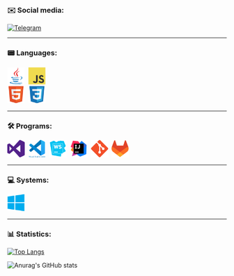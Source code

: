 ### ✉️ Social media: 
  [![Telegram](https://img.shields.io/badge/-Telegram-090909?style=for-the-badge&logo=telegram&logoColor=27A0D9)](https://t.me/sma1lo)
     
 --- 
  
 ### 📟 Languages: 
<div>
    <img src="https://github.com/devicons/devicon/blob/master/icons%2Fjava%2Fjava-original.svg" title="" alt="java" width="40" height="40"/>&nbsp;
<img src="https://github.com/devicons/devicon/blob/master/icons%2Fjavascript%2Fjavascript-original.svg" title="" alt="javascript" width="40" height="40">&nbsp;
</div>
<img src="https://github.com/devicons/devicon/blob/master/icons%2Fhtml5%2Fhtml5-original.svg" title="" alt="html5" width="40" height="40"/>&nbsp;
  <img src="https://github.com/devicons/devicon/blob/master/icons%2Fcss3%2Fcss3-original.svg" title="" alt="css3" width="40" height="40"/>&nbsp;
</div>

 --- 
  
 ### 🛠 Programs: 
  
  <div> 
   <img src="https://github.com/devicons/devicon/blob/master/icons/visualstudio/visualstudio-plain.svg" title="DaVinci Resolve" alt="visual studio" width="40" height="40"/>&nbsp; 
   <img src="https://github.com/devicons/devicon/blob/master/icons/vscode/vscode-original-wordmark.svg" alt="vscode" width="40" height="40"/>&nbsp; 
   <img src="https://github.com/devicons/devicon/blob/master/icons/webstorm/webstorm-plain.svg" title="webshtorm" alt="webshtorm" width="40" height="40"/>&nbsp; 
  <img src ="https://github.com/devicons/devicon/blob/master/icons%2Fintellij%2Fintellij-original.svg" title="intleij" alt="intelij" width="40"
height="40"/>&nbsp
   <img src="https://github.com/devicons/devicon/blob/master/icons/git/git-original.svg" title="git" alt="git" width="40" height="40"/>&nbsp; 
   <img src="https://github.com/devicons/devicon/blob/master/icons/gitlab/gitlab-original.svg" title="gitlab" alt="gitlab" width="40" height="40"/>&nbsp; 
</div>

---

### 💻 Systems:

   <img src="https://github.com/devicons/devicon/blob/master/icons/windows8/windows8-original.svg" title="windows" alt="windows" width="40" height="40"/>&nbsp; 
  
 --- 

 ### 📊 Statistics:

[![Top Langs](https://github-readme-stats.vercel.app/api/top-langs/?username=Sma1lo&layout=compact&theme=vision-friendly-dark)](https://github.com/anuraghazra/github-readme-stats)

![Anurag's GitHub stats](https://github-readme-stats.vercel.app/api?username=Sma1lo&theme=great-gatsby&show_icons=true)